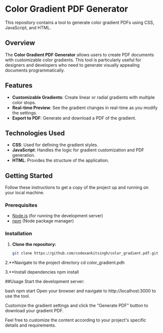 # Color Gradient PDF Generator

This repository contains a tool to generate color gradient PDFs using CSS, JavaScript, and HTML.

## Overview

The **Color Gradient PDF Generator** allows users to create PDF documents with customizable color gradients. This tool is particularly useful for designers and developers who need to generate visually appealing documents programmatically.

## Features

- **Customizable Gradients**: Create linear or radial gradients with multiple color stops.
- **Real-time Preview**: See the gradient changes in real-time as you modify the settings.
- **Export to PDF**: Generate and download a PDF of the gradient.

## Technologies Used

- **CSS**: Used for defining the gradient styles.
- **JavaScript**: Handles the logic for gradient customization and PDF generation.
- **HTML**: Provides the structure of the application.

## Getting Started

Follow these instructions to get a copy of the project up and running on your local machine.

### Prerequisites

- [Node.js](https://nodejs.org/) (for running the development server)
- [npm](https://www.npmjs.com/) (Node package manager)

### Installation

1. **Clone the repository:**

   ```bash
   git clone https://github.com/codexankitsingh/color_gradient.pdf.git

2.**Navigate to the project directory
  cd color_gradient.pdh

3.**Install dependencies
  npm install

##Usage
Start the development server:

bash
npm start
Open your browser and navigate to http://localhost:3000 to use the tool.

Customize the gradient settings and click the "Generate PDF" button to download your gradient PDF.

Feel free to customize the content according to your project's specific details and requirements.
